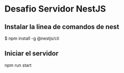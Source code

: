 # Desafio Servidor NestJS

## Instalar la linea de comandos de nest 
$ npm install -g @nestjs/cli

## Iniciar el servidor
npm run start

